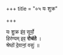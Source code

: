 +++
title = "०५ यः शुक्र"

+++

यः शु॒क्र इ॑व॒ सूर्यो॒  
हिर॑ण्यम् इव॒ **रोच॑ते** ।  
श्रेष्ठो॑ दे॒वानां॒ वसुः॑ ॥

